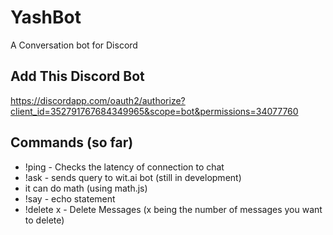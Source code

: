 # YashBot
A Conversation bot for Discord

## Add This Discord Bot
https://discordapp.com/oauth2/authorize?client_id=352791767684349965&scope=bot&permissions=34077760

## Commands (so far)
 - !ping - Checks the latency of connection to chat
 - !ask - sends query to wit.ai bot (still in development)
  - it can do math (using math.js)
 - !say - echo statement
 - !delete x - Delete Messages (x being the number of messages you want to delete)
